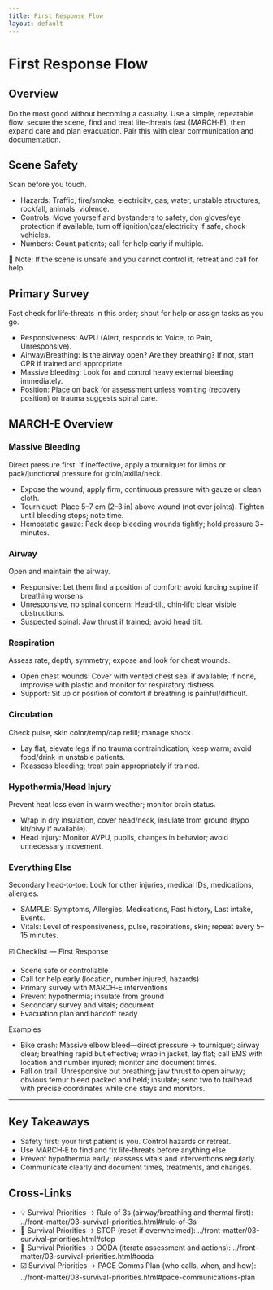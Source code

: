 ```yaml
---
title: First Response Flow
layout: default
---
```


# First Response Flow

## Overview
Do the most good without becoming a casualty. Use a simple, repeatable flow: secure the scene, find and treat life‑threats fast (MARCH‑E), then expand care and plan evacuation. Pair this with clear communication and documentation.

## Scene Safety
Scan before you touch.

- Hazards: Traffic, fire/smoke, electricity, gas, water, unstable structures, rockfall, animals, violence.
- Controls: Move yourself and bystanders to safety, don gloves/eye protection if available, turn off ignition/gas/electricity if safe, chock vehicles.
- Numbers: Count patients; call for help early if multiple.

📝 Note: If the scene is unsafe and you cannot control it, retreat and call for help.

## Primary Survey
Fast check for life‑threats in this order; shout for help or assign tasks as you go.

- Responsiveness: AVPU (Alert, responds to Voice, to Pain, Unresponsive).
- Airway/Breathing: Is the airway open? Are they breathing? If not, start CPR if trained and appropriate.
- Massive bleeding: Look for and control heavy external bleeding immediately.
- Position: Place on back for assessment unless vomiting (recovery position) or trauma suggests spinal care.

## MARCH-E Overview
### Massive Bleeding
Direct pressure first. If ineffective, apply a tourniquet for limbs or pack/junctional pressure for groin/axilla/neck.

- Expose the wound; apply firm, continuous pressure with gauze or clean cloth.
- Tourniquet: Place 5–7 cm (2–3 in) above wound (not over joints). Tighten until bleeding stops; note time.
- Hemostatic gauze: Pack deep bleeding wounds tightly; hold pressure 3+ minutes.

### Airway
Open and maintain the airway.

- Responsive: Let them find a position of comfort; avoid forcing supine if breathing worsens.
- Unresponsive, no spinal concern: Head‑tilt, chin‑lift; clear visible obstructions.
- Suspected spinal: Jaw thrust if trained; avoid head tilt.

### Respiration
Assess rate, depth, symmetry; expose and look for chest wounds.

- Open chest wounds: Cover with vented chest seal if available; if none, improvise with plastic and monitor for respiratory distress.
- Support: Sit up or position of comfort if breathing is painful/difficult.

### Circulation
Check pulse, skin color/temp/cap refill; manage shock.

- Lay flat, elevate legs if no trauma contraindication; keep warm; avoid food/drink in unstable patients.
- Reassess bleeding; treat pain appropriately if trained.

### Hypothermia/Head Injury
Prevent heat loss even in warm weather; monitor brain status.

- Wrap in dry insulation, cover head/neck, insulate from ground (hypo kit/bivy if available).
- Head injury: Monitor AVPU, pupils, changes in behavior; avoid unnecessary movement.

### Everything Else
Secondary head‑to‑toe: Look for other injuries, medical IDs, medications, allergies.

- SAMPLE: Symptoms, Allergies, Medications, Past history, Last intake, Events.
- Vitals: Level of responsiveness, pulse, respirations, skin; repeat every 5–15 minutes.

☑️ Checklist — First Response
- Scene safe or controllable
- Call for help early (location, number injured, hazards)
- Primary survey with MARCH‑E interventions
- Prevent hypothermia; insulate from ground
- Secondary survey and vitals; document
- Evacuation plan and handoff ready

Examples
- Bike crash: Massive elbow bleed—direct pressure → tourniquet; airway clear; breathing rapid but effective; wrap in jacket, lay flat; call EMS with location and number injured; monitor and document times.
- Fall on trail: Unresponsive but breathing; jaw thrust to open airway; obvious femur bleed packed and held; insulate; send two to trailhead with precise coordinates while one stays and monitors.

---

## Key Takeaways
- Safety first; your first patient is you. Control hazards or retreat.
- Use MARCH‑E to find and fix life‑threats before anything else.
- Prevent hypothermia early; reassess vitals and interventions regularly.
- Communicate clearly and document times, treatments, and changes.

## Cross-Links
- 💡 Survival Priorities → Rule of 3s (airway/breathing and thermal first): ../front-matter/03-survival-priorities.html#rule-of-3s
- 📝 Survival Priorities → STOP (reset if overwhelmed): ../front-matter/03-survival-priorities.html#stop
- 📝 Survival Priorities → OODA (iterate assessment and actions): ../front-matter/03-survival-priorities.html#ooda
- ☑️ Survival Priorities → PACE Comms Plan (who calls, when, and how): ../front-matter/03-survival-priorities.html#pace-communications-plan
